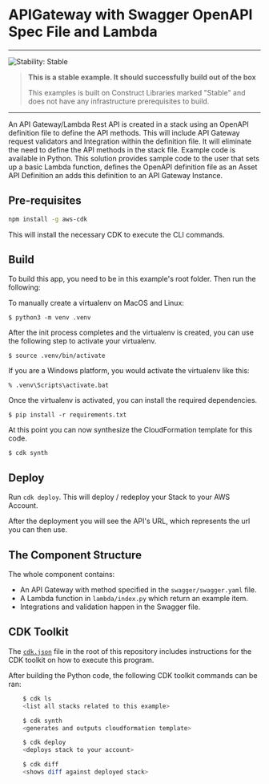 # APIGateway with Swagger OpenAPI Spec File and Lambda
<!--BEGIN STABILITY BANNER-->
---

![Stability: Stable](https://img.shields.io/badge/stability-Stable-success.svg?style=for-the-badge)

> **This is a stable example. It should successfully build out of the box**
>
> This examples is built on Construct Libraries marked "Stable" and does not have any infrastructure prerequisites to build.

---
<!--END STABILITY BANNER-->

An API Gateway/Lambda Rest API is created in a stack using an OpenAPI definition file to define the API methods. This will include API Gateway request validators and Integration within the definition file. It will eliminate the need to define the API methods in the stack file. Example code is available in Python. This solution provides sample code to the user that sets up a basic Lambda function, defines the OpenAPI definition file as an Asset API Definition an adds this definition to an API Gateway Instance.

## Pre-requisites

```bash
npm install -g aws-cdk
```

This will install the necessary CDK to execute the CLI commands.

## Build

To build this app, you need to be in this example's root folder. Then run the following:

To manually create a virtualenv on MacOS and Linux:

```
$ python3 -m venv .venv
```

After the init process completes and the virtualenv is created, you can use the following
step to activate your virtualenv.

```
$ source .venv/bin/activate
```

If you are a Windows platform, you would activate the virtualenv like this:

```
% .venv\Scripts\activate.bat
```

Once the virtualenv is activated, you can install the required dependencies.

```
$ pip install -r requirements.txt
```

At this point you can now synthesize the CloudFormation template for this code.

```
$ cdk synth
```

## Deploy

Run `cdk deploy`. This will deploy / redeploy your Stack to your AWS Account.

After the deployment you will see the API's URL, which represents the url you can then use.

## The Component Structure

The whole component contains:

- An API Gateway with method specified in the `swagger/swagger.yaml` file.
- A Lambda function in `lambda/index.py` which return an example item.
- Integrations and validation happen in the Swagger file.

## CDK Toolkit

The [`cdk.json`](./cdk.json) file in the root of this repository includes
instructions for the CDK toolkit on how to execute this program.

After building the Python code, the following CDK toolkit commands can be ran:

```bash
    $ cdk ls
    <list all stacks related to this example>

    $ cdk synth
    <generates and outputs cloudformation template>

    $ cdk deploy
    <deploys stack to your account>

    $ cdk diff
    <shows diff against deployed stack>
```